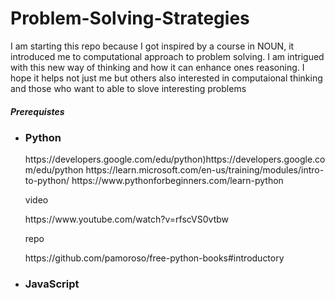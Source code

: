 # Problem-Solving-Strategies

<article>
 <p>
   I am starting this repo because I got inspired by a course in NOUN, it introduced me to computational approach to problem solving. I am intrigued with this new way of thinking and how it can enhance ones reasoning.
   I hope it helps not just me but others also interested in computaional thinking and those who want to able to slove 
   interesting problems
 </p>  
</article>
<h5>Prerequistes</h5>
<ul>
  <li><h3>Python</h3></li>
https://developers.google.com/edu/python)https://developers.google.com/edu/python
https://learn.microsoft.com/en-us/training/modules/intro-to-python/
https://www.pythonforbeginners.com/learn-python
 <p>video</p>
 https://www.youtube.com/watch?v=rfscVS0vtbw
 <p>repo</p>
 https://github.com/pamoroso/free-python-books#introductory
 <li><h3>JavaScript</h3</li>

</ul>
